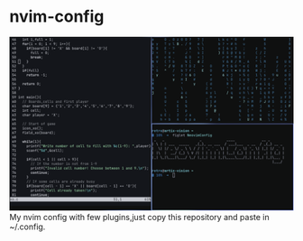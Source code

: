 # nvim-config
![](https://github.com/retrovisionagain/nvim-config/blob/main/nvim-with-dwm.png)
My nvim config with few plugins,just copy this repository and paste in ~/.config.
